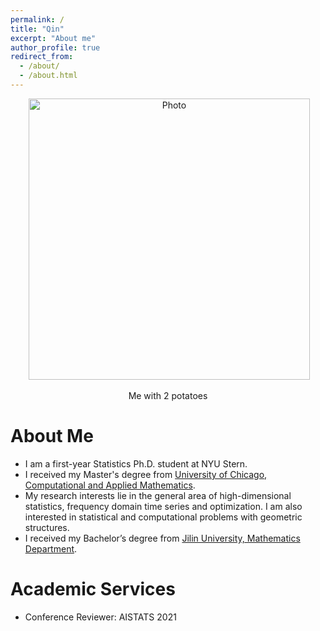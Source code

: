 ```yaml
---
permalink: /
title: "Qin"
excerpt: "About me"
author_profile: true
redirect_from: 
  - /about/
  - /about.html
---
```


<p align="center">
  <img src="https://tsinww.github.io/images/potato.png?raw=true" alt="Photo" style="width: 450px;"/> 
</p>
<p align="center">
  Me with 2 potatoes
</p>

# About Me
* I am a first-year Statistics Ph.D. student at NYU Stern.
* I received my Master's degree from [University of Chicago, Computational and Applied Mathematics](https://cam.uchicago.edu/). 
* My research interests lie in the general area of high-dimensional statistics, frequency domain time series and optimization. I am also interested in statistical and computational problems with geometric structures. 
* I received my Bachelor’s degree from [Jilin University, Mathematics Department](https://math.jlu.edu.cn/English/Home.htm).

<!--# High-dimensional Statistics Blog
We are holding a high-dimensional statistics reading group and this is our blog link for the group. We write about our understandings of the book *High-dimensional statistics a non-asymptotic viewpoint* by *Wainwright, Martin J*.-->

# Academic Services
* Conference Reviewer: AISTATS 2021


